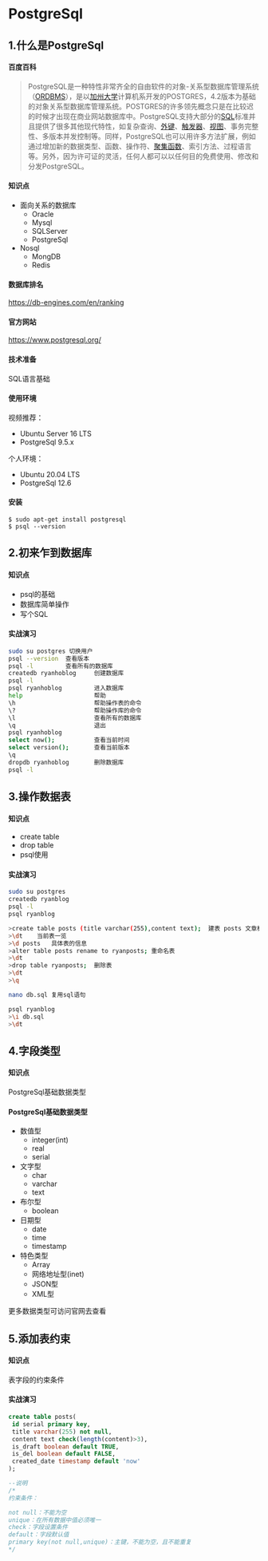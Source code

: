 # PostgreSql

## 1.什么是PostgreSql

#### 百度百科

> PostgreSQL是一种特性非常齐全的自由软件的对象-关系型数据库管理系统（[ORDBMS](https://baike.baidu.com/item/ORDBMS/870762)），是以[加州大学](https://baike.baidu.com/item/加州大学/3298010)计算机系开发的POSTGRES，4.2版本为基础的对象关系型数据库管理系统。POSTGRES的许多领先概念只是在比较迟的时候才出现在商业网站数据库中。PostgreSQL支持大部分的[SQL](https://baike.baidu.com/item/SQL/86007)标准并且提供了很多其他现代特性，如复杂查询、[外键](https://baike.baidu.com/item/外键/1232333)、[触发器](https://baike.baidu.com/item/触发器/16782)、[视图](https://baike.baidu.com/item/视图/1302820)、事务完整性、多版本并发控制等。同样，PostgreSQL也可以用许多方法扩展，例如通过增加新的数据类型、函数、操作符、[聚集函数](https://baike.baidu.com/item/聚集函数/6704258)、索引方法、过程语言等。另外，因为许可证的灵活，任何人都可以以任何目的免费使用、修改和分发PostgreSQL。



#### 知识点

- 面向关系的数据库
  - Oracle
  - Mysql
  - SQLServer
  - PostgreSql
- Nosql
  - MongDB
  - Redis



#### 数据库排名

https://db-engines.com/en/ranking

#### 官方网站

https://www.postgresql.org/

#### 技术准备

SQL语言基础

#### 使用环境

视频推荐：

- Ubuntu Server 16 LTS
- PostgreSql 9.5.x

个人环境：

- Ubuntu 20.04 LTS
- PostgreSql 12.6

#### 安装

```linux
$ sudo apt-get install postgresql
$ psql --version
```

## 2.初来乍到数据库

#### 知识点

- psql的基础
- 数据库简单操作
- 写个SQL

#### 实战演习

```bash
sudo su postgres 切换用户
psql --version  查看版本
psql -l			查看所有的数据库
createdb ryanhoblog		创建数据库
psql -l
psql ryanhoblog			进入数据库
help					帮助
\h						帮助操作表的命令
\?						帮助操作库的命令
\l						查看所有的数据库
\q						退出
psql ryanhoblog
select now();			查看当前时间
select version();		查看当前版本
\q
dropdb ryanhoblog		删除数据库
psql -l
```



## 3.操作数据表

#### 知识点

- create table
- drop table
- psql使用

#### 实战演习

```bash
sudo su postgres
createdb ryanblog
psql -l
psql ryanblog

>create table posts (title varchar(255),content text);  建表 posts 文章标题 文本类型
>\dt	当前表一览
>\d posts	具体表的信息
>alter table posts rename to ryanposts;	重命名表
>\dt
>drop table ryanposts;	删除表
>\dt
>\q

nano db.sql	复用sql语句

psql ryanblog
>\i db.sql
>\dt

```

## 4.字段类型

#### 知识点

PostgreSql基础数据类型

#### PostgreSql基础数据类型



- 数值型
  - integer(int)
  - real
  - serial
- 文字型
  - char
  - varchar
  - text
- 布尔型
  - boolean
- 日期型
  - date
  - time
  - timestamp
- 特色类型
  - Array
  - 网络地址型(inet)
  - JSON型
  - XML型



更多数据类型可访问官网去查看



## 5.添加表约束

#### 知识点

表字段的约束条件

#### 实战演习

```sql
create table posts(
 id serial primary key,
 title varchar(255) not null,
 content text check(length(content)>3),
 is_draft boolean default TRUE,
 is_del boolean default FALSE,
 created_date timestamp default 'now' 
);

--说明
/*
约束条件：

not null：不能为空
unique：在所有数据中值必须唯一
check：字段设置条件
default：字段默认值
primary key(not null,unique)：主键，不能为空，且不能重复
*/
```

